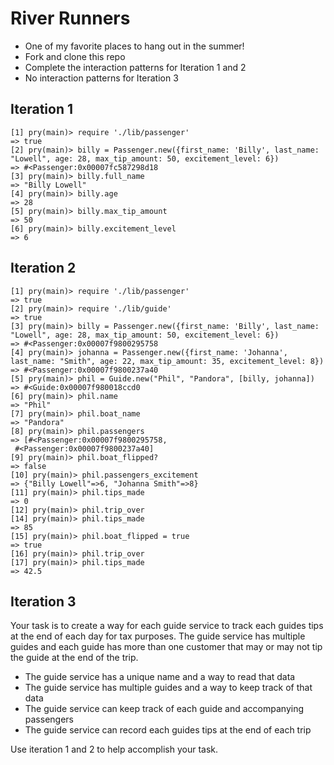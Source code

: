 # River Runners
- One of my favorite places to hang out in the summer!
- Fork and clone this repo
- Complete the interaction patterns for Iteration 1 and 2
- No interaction patterns for Iteration 3

## Iteration 1

```
[1] pry(main)> require './lib/passenger'
=> true
[2] pry(main)> billy = Passenger.new({first_name: 'Billy', last_name: "Lowell", age: 28, max_tip_amount: 50, excitement_level: 6})
=> #<Passenger:0x00007fc587298d18
[3] pry(main)> billy.full_name
=> "Billy Lowell"
[4] pry(main)> billy.age
=> 28
[5] pry(main)> billy.max_tip_amount
=> 50
[6] pry(main)> billy.excitement_level
=> 6
```

## Iteration 2

```
[1] pry(main)> require './lib/passenger'
=> true
[2] pry(main)> require './lib/guide'
=> true
[3] pry(main)> billy = Passenger.new({first_name: 'Billy', last_name: "Lowell", age: 28, max_tip_amount: 50, excitement_level: 6})
=> #<Passenger:0x00007f9800295758
[4] pry(main)> johanna = Passenger.new({first_name: 'Johanna', last_name: "Smith", age: 22, max_tip_amount: 35, excitement_level: 8})
=> #<Passenger:0x00007f9800237a40
[5] pry(main)> phil = Guide.new("Phil", "Pandora", [billy, johanna])
=> #<Guide:0x00007f980018ccd0
[6] pry(main)> phil.name
=> "Phil"
[7] pry(main)> phil.boat_name
=> "Pandora"
[8] pry(main)> phil.passengers
=> [#<Passenger:0x00007f9800295758,
 #<Passenger:0x00007f9800237a40]
[9] pry(main)> phil.boat_flipped?
=> false
[10] pry(main)> phil.passengers_excitement
=> {"Billy Lowell"=>6, "Johanna Smith"=>8}
[11] pry(main)> phil.tips_made
=> 0
[12] pry(main)> phil.trip_over
[14] pry(main)> phil.tips_made
=> 85
[15] pry(main)> phil.boat_flipped = true
=> true
[16] pry(main)> phil.trip_over
[17] pry(main)> phil.tips_made
=> 42.5
```

## Iteration 3
Your task is to create a way for each guide service to track each guides tips at the end of each day for tax purposes. The guide service has multiple guides and each guide has more than one customer that may or may not tip the guide at the end of the trip.

  - The guide service has a unique name and a way to read that data
  - The guide service has multiple guides and a way to keep track of that data
  - The guide service can keep track of each guide and accompanying passengers
  - The guide service can record each guides tips at the end of each trip

Use iteration 1 and 2 to help accomplish your task. 
